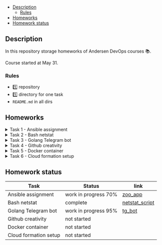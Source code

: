 #

- [Description](#description)
  - [Rules](#rules)
- [Homeworks](#homeworks)
- [Homework status](#homework-status)

## Description

In this repository storage homeworks of Andersen DevOps courses 📚.

Course started at May 31.

### Rules

- 1️⃣ repository
- 1️⃣ directory for one task
- ```README.md``` in all dirs

## Homeworks

<details>
<summary> Task 1 - Ansible assignment</summary>


```markdown
# Ansible assignment
## Create and deploy your own service
### The development stage:
For the true enterprise grade system we will need Python3, Flask and emoji support. Why on Earth would we create stuff that does not support emoji?!

* the service listens at least on port 80 (443 as an option)
* the service accepts GET and POST methods
* the service should receive `JSON` object and return strings in the following manner:
 \```sh
curl -XPOST -d'{"animal":"cow", "sound":"moooo", "count": 3}' http://myvm.localhost/
cow says moooo
cow says moooo
cow says moooo
Made with ❤️ by %your_name
curl -XPOST -d'{"animal":"elephant", "sound":"whoooaaa", "count": 5}' http://myvm.localhost/
elephant says whoooaaa
elephant says whoooaaa
elephant says whoooaaa
elephant says whoooaaa
elephant says whoooaaa
Made with ❤️ by %your_name
 \```
* bonus points for being creative when serving `/`

### Hints
* [installing flask](https://flask.palletsprojects.com/en/1.1.x/installation/#installation)
* [become a developer](https://flask.palletsprojects.com/en/1.1.x/quickstart/)
* [or whatch some videos](https://www.youtube.com/watch?v=Tv6qXtc4Whs)
* [dealing with payloads](https://www.digitalocean.com/community/tutorials/processing-incoming-request-data-in-flask)
* [Flask documentation](https://flask.palletsprojects.com/en/1.1.x/api/#flask.Request.get_json)
* [The database](https://emojipedia.org/nature/)
* 🐘 🐮 🦒
* what would you expect to see when visiting a random unknown website?

### The operating stage:
* create an ansible playbook that deploys the service to the VM
* make sure all the components you need are installed and all the directories for the app are present
* configure systemd so that the application starts after reboot
* secure the VM so that our product is not stolen: allow connections only to the ports 22,80,443. Disable root login. Disable all authentication methods except 'public keys'.
* bonus points for SSL/HTTPS support with self-signed certificates
* bonus points for using ansible vault

### Requirements
* Debian 10
* VirtualBox VM
```

</details>

<details>
<summary> Task 2 - Bash netstat</summary>

```sh
sudo netstat -tunapl | awk '/firefox/ {print $5}' | cut -d: -f1 | sort | uniq -c | sort | tail -n5 | grep -oP '(\d+\.){3}\d+' | while read IP ; do whois $IP | awk -F':' '/^Organization/ {print $2}' ; done
```

- Rework command to script
- Create ```README.md```
- Script can input PID or process name
- Count of lineout can be changed by user
- Feature to search other connections
- Simple and understandable errors output
- Have not depency of root rights, just warnings
- ⭐ Count connections to organization
- ⭐ Have another information from whois
- ⭐ Work with ss and use other utilites
</details>

<details>
<summary> Task 3 - Golang Telegram bot</summary>

- Worked Telegram bot
- Writen on Golang
- Use 3 commands:
  - ```/git``` - Get link on your github repository
  - ```/tasks``` - Get your task list
  - ```/task#``` - Get link on task {#}

</details>

<details>
<summary> Task 4 - Github creativity</summary>

```markdown
## Unleash your creativity with GitHub
* write a script that checks if there are open pull requests for a repository. An url like "https://github.com/$user/$repo" will be passed to the script
* print the list of the most productive contributors (authors of more than 1 open PR)
* print the number of PRs each contributor has created with the labels
* implement your own feature that you find the most attractive: anything from sorting to comment count or even fancy output format
* ask your chat mate to review your code and create a meaningful pull request
* do the same for her xD
* merge your fellow PR! We will see the repo history

### Hints
* [Have a look here](https://github.com/trending)
* read about GitHub API
* make use of curl and jq
```

</details>

<details>
<summary> Task 5 - Docker container </summary>

Build docker container for application from Task 1

- this time needs to listen port 8080, HTTP only
- light image size
- ⭐ use minimal possible setup

</details>

<details>

<summary> Task 6 - Cloud formation setup </summary>

- Write AWS CloudFormation template for diagram
  
![AWS diagram](https://imgur.com/n9zAcHn.png)

</details>

## Homework status

| Task                  | Status                  | link                              |
|-----------------------|-------------------------|-----------------------------------|
| Ansible assignment    | work in progress    70% | [zoo_app](ansible_assigment/)     |
| Bash netstat          | complete                | [netstat_script](netstat_script/) |
| Golang Telegram bot   | work in progress  95%   | [tg_bot](tg_bot/)                 |
| Github creativity     | not started             |                                   |
| Docker container      | not started             |                                   |
| Cloud formation setup | not started             |                                   |

